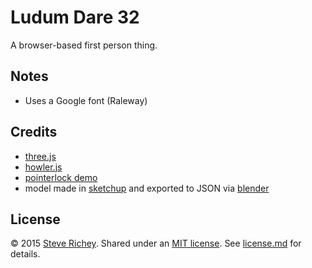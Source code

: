 # Ludum Dare 32

A browser-based first person thing.

## Notes

* Uses a Google font (Raleway)

## Credits

* [three.js](http://threejs.org/)
* [howler.js](https://github.com/goldfire/howler.js/)
* [pointerlock demo](http://threejs.org/examples/#misc_controls_pointerlock)
* model made in [sketchup](http://www.sketchup.com/) and exported to JSON via [blender](https://www.blender.org/)

## License

&copy; 2015 [Steve Richey](https://github.com/steverichey). Shared under an [MIT license](https://tldrlegal.com/license/mit-license). See [license.md](./license.md) for details.
